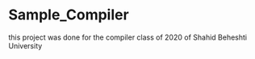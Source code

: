# Sample_Compiler
this project was done for the compiler class of 2020 of Shahid Beheshti University
